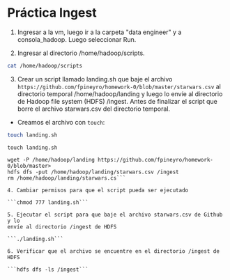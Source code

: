# Práctica Ingest

1. Ingresar a la vm, luego ir a la carpeta "data engineer" y a consola_hadoop. Luego seleccionar Run.

2. Ingresar al directorio /home/hadoop/scripts.
```bash
cat /home/hadoop/scripts
```


3. Crear un script llamado landing.sh que baje el archivo `https://github.com/fpineyro/homework-0/blob/master/starwars.csv` al
directorio temporal /home/hadoop/landing y luego lo envíe al directorio de Hadoop file system (HDFS) /ingest. Antes de finalizar el
script que borre el archivo starwars.csv del directorio temporal.

- Creamos el archivo con `touch`:
```bash
touch landing.sh
```


```touch landing.sh```

```#!/bin/bash
wget -P /home/hadoop/landing https://github.com/fpineyro/homework-0/blob/master>
hdfs dfs -put /home/hadoop/landing/starwars.csv /ingest
rm /home/hadoop/landing/starwars.cs```

4. Cambiar permisos para que el script pueda ser ejecutado

```chmod 777 landing.sh```

5. Ejecutar el script para que baje el archivo starwars.csv de Github y lo
envíe al directorio /ingest de HDFS

```./landing.sh```

6. Verificar que el archivo se encuentre en el directorio /ingest de HDFS

```hdfs dfs -ls /ingest```


